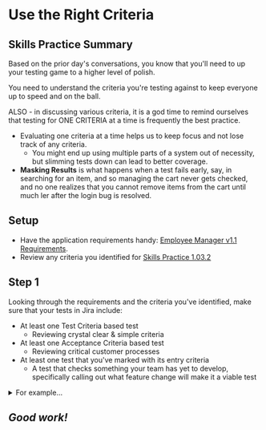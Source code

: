 # Use the Right Criteria

## Skills Practice Summary

Based on the prior day's conversations, you know that you'll need to up your
testing game to a higher level of polish.

You need to understand the criteria you're testing against to keep everyone up
to speed and on the ball.

ALSO - in discussing various criteria, it is a god time to remind ourselves that
testing for ONE CRITERIA at a time is frequently the best practice.

- Evaluating one criteria at a time helps us to keep focus and not lose track of
  any criteria.
  - You might end up using multiple parts of a system out of necessity, but
    slimming tests down can lead to better coverage.
- **Masking Results** is what happens when a test fails early, say, in searching
  for an item, and so managing the cart never gets checked, and no one realizes
  that you cannot remove items from the cart until much ler after the login bug
  is resolved.

## Setup

- Have the application requirements handy:
  <a target="\_blank" href="https://devmountain-qa.github.io/employee-manager/1.1_README.html">Employee
  Manager v1.1 Requirements</a>.
- Review any criteria you identified for
  <a target="\_blank" href="https://devmountain.github.io/qa_student_assignments/units/unit_1_fundamentals/1.04/sp1.03.2.html">Skills
  Practice 1.03.2</a>

## Step 1

Looking through the requirements and the criteria you've identified, make sure
that your tests in Jira include:

- At least one Test Criteria based test
  - Reviewing crystal clear & simple criteria
- At least one Acceptance Criteria based test
  - Reviewing critical customer processes
- At least one test that you've marked with its entry criteria
  - A test that checks something your team has yet to develop, specifically
    calling out what feature change will make it a viable test

<details  markdown="1"> <summary> For example... </summary>

**Based on Test Criteria** The test case
`\*Solution\* Swapping Records Mid-Edit`is a great example of a detailed test
criteria based test. It specifically checks ONE piece of the application, only
one piece of functionality.

**Based on Acceptance Criteria** A test with the following script would be a
great example of a broad Acceptance Criteria based test:

> Users need to be able to trust that changes will save appropriately. Make sure
> that the following statements are true:
>
> - A user can save a change, and it persists when navigating away and back.
> - A user can hit cancel, see their edits disappear, and no edit is saved.
> - A user can navigate away from a record mid edit, and no edit persists.

Some might consider that too broad, but as with most of QA, **it depends**.

**Gated by Entry Criteria** A test against searching for an employee record
could be have the following comment:

> **NOTE:** This test currently will **not** pass, and won't be ready to run
> until the search functionality has been added to Employee Manager. At that
> point, QA should review the test for accuracy.

You can even mark old and 'expired' or 'retired' tests with a different sort of
exit criteria

> **NOTE:** This test does not apply to current versions of Employee Manager,
> only use if checking v1.0 or earlier.

</details>

## **_Good work!_**
